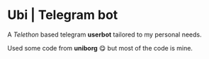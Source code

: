 # Ubi | Telegram bot 

A *Telethon* based telegram **userbot** tailored to my personal needs.

Used some code from **uniborg** 😋 but most of the code is mine.
